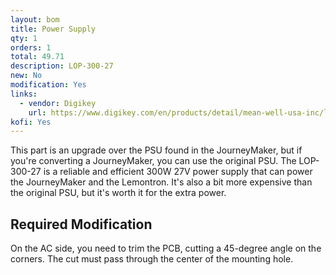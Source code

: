 ```yaml
---
layout: bom
title: Power Supply
qty: 1
orders: 1
total: 49.71
description: LOP-300-27
new: No
modification: Yes
links:
  - vendor: Digikey
    url: https://www.digikey.com/en/products/detail/mean-well-usa-inc/lop-300-27/22040928
kofi: Yes
---
```


This part is an upgrade over the PSU found in the JourneyMaker, but if you're converting a JourneyMaker, you can use the
original PSU. The LOP-300-27 is a reliable and efficient 300W 27V power supply that can power the JourneyMaker and the
Lemontron. It's also a bit more expensive than the original PSU, but it's worth it for the extra power.

## Required Modification

On the AC side, you need to trim the PCB, cutting a 45-degree angle on the corners. The cut must pass through the center
of the mounting hole.